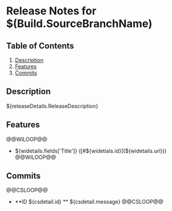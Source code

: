 # Release Notes for $(Build.SourceBranchName)

## Table of Contents

1. [Description](#description)
2. [Features](#features)
3. [Commits](#commits)

## Description

${releaseDetails.ReleaseDescription}

## Features

@@WILOOP@@
- ${widetails.fields['Title']} ([#${widetials.id}](${widetails.url}))
@@WILOOP@@

## Commits

@@CSLOOP@@
- **ID ${csdetail.id} ** ${csdetail.message}
@@CSLOOP@@
